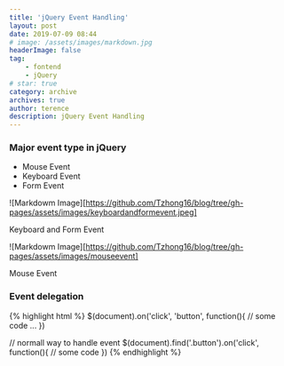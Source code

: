 ```yaml
---
title: 'jQuery Event Handling'
layout: post
date: 2019-07-09 08:44
# image: /assets/images/markdown.jpg
headerImage: false
tag:
    - fontend
    - jQuery
# star: true
category: archive
archives: true
author: terence
description: jQuery Event Handling
---
```


### Major event type in jQuery

- Mouse Event
- Keyboard Event
- Form Event

![Markdowm Image][https://github.com/Tzhong16/blog/tree/gh-pages/assets/images/keyboardandformevent.jpeg]
<figcaption class="caption">Keyboard and Form Event</figcaption>

![Markdowm Image][https://github.com/Tzhong16/blog/tree/gh-pages/assets/images/mouseevent]
<figcaption class="caption">Mouse Event</figcaption>



### Event delegation

  {% highlight html %}
   $(document).on('click', 'button', function(){
       // some code ... 
   })
  
  // normall way to handle event
  $(document).find('.button').on('click', function(){
       // some code 
  })
  {% endhighlight %}


